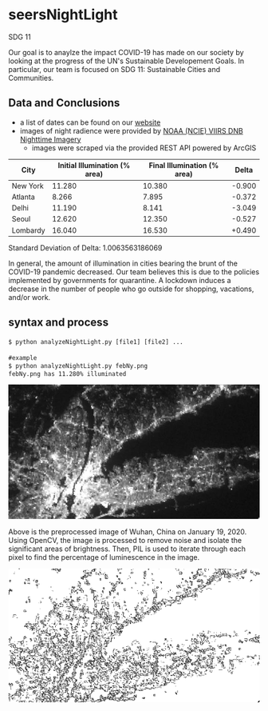 # seersNightLight

SDG 11

Our goal is to anaylze the impact COVID-19 has made on our society by looking at the 
progress of the UN's Sustainable Developement Goals. In particular, our team is focused
on SDG 11: Sustainable Cities and Communities.


## Data and Conclusions
* a list of dates can be found on our [website](https://sfwang.wixsite.com/mysite)
* images of night radience were provided by [NOAA (NCIE) VIIRS DNB Nighttime Imagery](https://ngdc.noaa.gov/eog/viirs/download_dnb_composites.html)
  - images were scraped via the provided REST API powered by ArcGIS

City|Initial Illumination (% area)|Final Illumination (% area)| Delta
---|---|---|---
New York|11.280|10.380|-0.900
Atlanta|8.266|7.895|-0.372
Delhi|11.190|8.141|-3.049
Seoul|12.620|12.350|-0.527
Lombardy|16.040|16.530|+0.490

Standard Deviation of Delta: 1.0063563186069

In general, the amount of illumination in cities bearing the brunt of the
COVID-19 pandemic decreased. Our team believes this is due to the policies
implemented by governments for quarantine. A lockdown induces a decrease in the
number of people who go outside for shopping, vacations, and/or work. 


## syntax and process
```
$ python analyzeNightLight.py [file1] [file2] ...

#example
$ python analyzeNightLight.py febNy.png 
febNy.png has 11.280% illuminated

```

![New York in February](febNy.png)

Above is the preprocessed image of Wuhan, China on January 19, 2020. Using
OpenCV, the image is processed to remove noise and isolate the significant
areas of brightness. Then, PIL is used to iterate through each pixel to find
the percentage of luminescence in the image.

![New York in February processed](febNy_cleaned.png)
